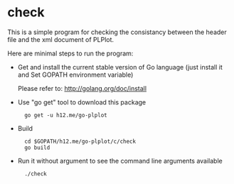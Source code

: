 check
=====

This is a simple program for checking the consistancy between the header file and the
xml document of PLPlot.

Here are minimal steps to run the program:

* Get and install the current stable version of Go language (just install it and Set GOPATH environment variable)

   Please refer to: http://golang.org/doc/install

* Use "go get" tool to download this package

        go get -u h12.me/go-plplot

* Build

        cd $GOPATH/h12.me/go-plplot/c/check
        go build

* Run it without argument to see the command line arguments available

        ./check

